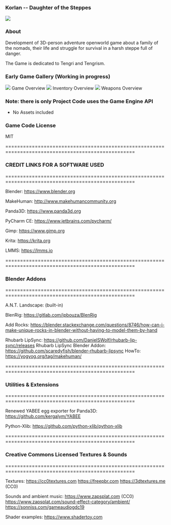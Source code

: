 ### Korlan -- Daughter of the Steppes ###
<img src="https://i.imgur.com/JZ7SrEd.png" />

### About ###
Development of 3D-person adventure openworld game about a family of the nomads, their life and struggle for survival in a harsh steppe full of danger.

The Game is dedicated to Tengri and Tengrism.

### Early Game Gallery (Working in progress) ###

<img src="https://i.imgur.com/LtYdSvh.png" />
 Game Overview

<img src="https://i.imgur.com/WyiBJLI.png" />
 Inventory Overview

<img src="https://i.imgur.com/CYPivTC.jpg" />
 Weapons Overview

### Note: there is only Project Code uses the Game Engine API ###
* No Assets included

### Game Code License ###

MIT

==================================================================================================

### CREDIT LINKS FOR A SOFTWARE USED ###

==================================================================================================

Blender: https://www.blender.org

MakeHuman: http://www.makehumancommunity.org

Panda3D: https://www.panda3d.org

PyCharm CE: https://www.jetbrains.com/pycharm/

Gimp: https://www.gimp.org

Krita: https://krita.org

LMMS: https://lmms.io

==================================================================================================

### Blender Addons ###

==================================================================================================

A.N.T. Landscape: (built-in)

BlenRig: https://gitlab.com/jpbouza/BlenRig

Add Rocks: https://blender.stackexchange.com/questions/8746/how-can-i-make-unique-rocks-in-blender-without-having-to-model-them-by-hand

Rhubarb LipSync: https://github.com/DanielSWolf/rhubarb-lip-sync/releases
Rhubarb LipSync Blender Addon: https://github.com/scaredyfish/blender-rhubarb-lipsync
HowTo: https://yogyog.org/tag/makehuman/

==================================================================================================

### Utilities & Extensions ###

==================================================================================================

Renewed YABEE egg exporter for Panda3D: https://github.com/kergalym/YABEE

Python-Xlib: https://github.com/python-xlib/python-xlib

==================================================================================================

### Creative Commons Licensed Textures & Sounds ###

==================================================================================================

Textures:
         https://cc0textures.com
         https://freepbr.com
         https://3dtextures.me (CC0)

Sounds and ambient music:
                          https://www.zapsplat.com (CC0)
                          https://www.zapsplat.com/sound-effect-category/ambient/  
                          https://sonniss.com/gameaudiogdc19

Shader examples:
                https://www.shadertoy.com
        